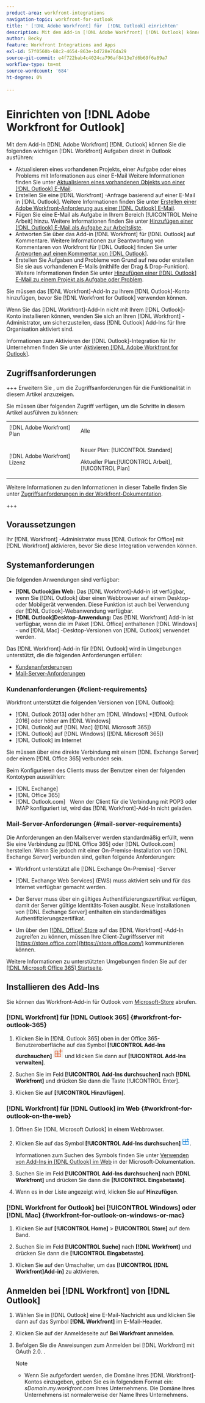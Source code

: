```yaml
---
product-area: workfront-integrations
navigation-topic: workfront-for-outlook
title: ' [!DNL Adobe Workfront] für  [!DNL Outlook] einrichten'
description: Mit dem Add-in [!DNL Adobe Workfront] [!DNL Outlook] können Sie die Schlüssel [!DNL Workfront] aufgaben direkt in Outlook ausführen.
author: Becky
feature: Workfront Integrations and Apps
exl-id: 57f0560b-68c2-4654-863e-bd728e76da29
source-git-commit: e4f722bab4c4024ca796af8413e7d6b69f6a89a7
workflow-type: tm+mt
source-wordcount: '684'
ht-degree: 0%

---
```


# Einrichten von [!DNL Adobe Workfront for Outlook]

<!-- Audited: 12/2023 -->

Mit dem Add-In [!DNL Adobe Workfront] [!DNL Outlook] können Sie die folgenden wichtigen [!DNL Workfront] Aufgaben direkt in Outlook ausführen:

* Aktualisieren eines vorhandenen Projekts, einer Aufgabe oder eines Problems mit Informationen aus einer E-Mail Weitere Informationen finden Sie unter [Aktualisieren eines vorhandenen Objekts von einer  [!DNL Outlook] E-Mail](../../workfront-integrations-and-apps/using-workfront-with-outlook/update-an-existing-object-from-an-outlook-email.md).
* Erstellen Sie eine [!DNL Workfront] -Anfrage basierend auf einer E-Mail in [!DNL Outlook]. Weitere Informationen finden Sie unter [Erstellen einer Adobe Workfront-Anforderung aus einer  [!DNL Outlook] E-Mail](../../workfront-integrations-and-apps/using-workfront-with-outlook/create-a-wf-request-from-an-outlook-email.md).
* Fügen Sie eine E-Mail als Aufgabe in Ihrem Bereich [!UICONTROL Meine Arbeit] hinzu. Weitere Informationen finden Sie unter [Hinzufügen einer [!DNL Outlook] E-Mail als Aufgabe zur Arbeitsliste](../../workfront-integrations-and-apps/using-workfront-with-outlook/add-outlook-email-as-task-to-your-work-list.md).
* Antworten Sie über das Add-in [!DNL Workfront] für [!DNL Outlook] auf Kommentare. Weitere Informationen zur Beantwortung von Kommentaren von Workfront für [!DNL Outlook] finden Sie unter [Antworten auf einen Kommentar von  [!DNL Outlook]](../../workfront-integrations-and-apps/using-workfront-with-outlook/reply-to-a-comment-from-outlook.md).
* Erstellen Sie Aufgaben und Probleme von Grund auf neu oder erstellen Sie sie aus vorhandenen E-Mails (mithilfe der Drag &amp; Drop-Funktion). Weitere Informationen finden Sie unter [Hinzufügen einer [!DNL Outlook] E-Mail zu einem Projekt als Aufgabe oder Problem](../../workfront-integrations-and-apps/using-workfront-with-outlook/add-outlook-email-to-project-as-task-or-issue.md).

Sie müssen das [!DNL Workfront]-Add-In zu Ihrem [!DNL Outlook]-Konto hinzufügen, bevor Sie [!DNL Workfront for Outlook] verwenden können.

Wenn Sie das [!DNL Workfront]-Add-In nicht mit Ihrem [!DNL Outlook]-Konto installieren können, wenden Sie sich an Ihren [!DNL Workfront] -Administrator, um sicherzustellen, dass [!DNL Outlook] Add-Ins für Ihre Organisation aktiviert sind.

Informationen zum Aktivieren der [!DNL Outlook]-Integration für Ihr Unternehmen finden Sie unter [Aktivieren [!DNL Adobe Workfront for Outlook]](../../administration-and-setup/configure-integrations/enable-workfront-for-outlook.md).

## Zugriffsanforderungen

+++ Erweitern Sie , um die Zugriffsanforderungen für die Funktionalität in diesem Artikel anzuzeigen.

Sie müssen über folgenden Zugriff verfügen, um die Schritte in diesem Artikel ausführen zu können:

<table style="table-layout:auto"> 
 <col> 
 <col> 
 <tbody> 
  <tr> 
   <td role="rowheader">[!DNL Adobe Workfront] Plan</td> 
   <td> <p>Alle</p> </td> 
  </tr> 
  <tr> 
   <td role="rowheader">[!DNL Adobe Workfront] Lizenz</td> 
   <td> 
   <p>Neuer Plan: [!UICONTROL Standard]</p> 
   <p>Aktueller Plan:[!UICONTROL Arbeit], [!UICONTROL Plan]</p> </td> 
  </tr> 
 </tbody> 
</table>

Weitere Informationen zu den Informationen in dieser Tabelle finden Sie unter [Zugriffsanforderungen in der Workfront-Dokumentation](/help/quicksilver/administration-and-setup/add-users/access-levels-and-object-permissions/access-level-requirements-in-documentation.md).

+++

## Voraussetzungen

Ihr [!DNL Workfront] -Administrator muss [!DNL Outlook for Office] mit [!DNL Workfront] aktivieren, bevor Sie diese Integration verwenden können.

## Systemanforderungen

Die folgenden Anwendungen sind verfügbar:

* **[!DNL Outlook]im Web:** Das [!DNL Workfront]-Add-in ist verfügbar, wenn Sie [!DNL Outlook] über einen Webbrowser auf einem Desktop- oder Mobilgerät verwenden. Diese Funktion ist auch bei Verwendung der [!DNL Outlook]-Webanwendung verfügbar.
* **[!DNL Outlook]Desktop-Anwendung:** Das [!DNL Workfront] Add-In ist verfügbar, wenn die im Paket [!DNL Office] enthaltenen [!DNL Windows] - und [!DNL Mac] -Desktop-Versionen von [!DNL Outlook] verwendet werden.

Das [!DNL Workfront]-Add-in für [!DNL Outlook] wird in Umgebungen unterstützt, die die folgenden Anforderungen erfüllen:

* [Kundenanforderungen](#client-requirements-client-requirements)
* [Mail-Server-Anforderungen](#mail-server-requirements-mail-server-requirements)

### Kundenanforderungen {#client-requirements}

Workfront unterstützt die folgenden Versionen von [!DNL Outlook]:

* [!DNL Outlook 2013] oder höher am [!DNL Windows]
*[!DNL  Outlook 2016] oder höher am [!DNL Windows]
* [!DNL Outlook] auf [!DNL Mac] ([!DNL Microsoft 365])
* [!DNL Outlook] auf [!DNL Windows] ([!DNL Microsoft 365])
* [!DNL Outlook] im Internet

Sie müssen über eine direkte Verbindung mit einem [!DNL Exchange Server] oder einem [!DNL Office 365] verbunden sein.

Beim Konfigurieren des Clients muss der Benutzer einen der folgenden Kontotypen auswählen:

* [!DNL Exchange]
* [!DNL Office 365]
* [!DNL Outlook.com] &#x200B;**&#x200B;** &#x200B; Wenn der Client für die Verbindung mit POP3 oder IMAP konfiguriert ist, wird das [!DNL Workfront]-Add-In nicht geladen.

### Mail-Server-Anforderungen {#mail-server-requirements}

Die Anforderungen an den Mailserver werden standardmäßig erfüllt, wenn Sie eine Verbindung zu [!DNL Office 365] oder [!DNL Outlook.com] herstellen. Wenn Sie jedoch mit einer On-Premise-Installation von [!DNL Exchange Server] verbunden sind, gelten folgende Anforderungen:

* Workfront unterstützt alle [!DNL Exchange On-Premise] -Server
* [!DNL Exchange Web Services] (EWS) muss aktiviert sein und für das Internet verfügbar gemacht werden.
* Der Server muss über ein gültiges Authentifizierungszertifikat verfügen, damit der Server gültige Identitäts-Token ausgibt. Neue Installationen von [!DNL Exchange Server] enthalten ein standardmäßiges Authentifizierungszertifikat.

  <!--this used to be here but Dev asked for it to be taken out - logged issue for editing this article on 4-26-2023: For more information, see [Digital certificates and encryption in [!DNL Exchange 2016]](https://technet.microsoft.com/en-us/library/dd351044(v=exchg.160).aspx) and [Set-AuthConfig](https://technet.microsoft.com/en-us/library/jj215766(v=exchg.160).aspx).-->

* Um über den [[!DNL Office] Store](https://store.office.com/) auf das [!DNL Workfront] -Add-In zugreifen zu können, müssen Ihre Client-Zugriffsserver mit [https://store.office.com](https://store.office.com/) kommunizieren können.

Weitere Informationen zu unterstützten Umgebungen finden Sie auf der [[!DNL Microsoft Office 365] Startseite](https://products.office.com/en-us/office-365-home).

## Installieren des Add-Ins

Sie können das Workfront-Add-in für Outlook vom [Microsoft-Store](https://appsource.microsoft.com/en-us/product/office/WA104380943?tab=Overview) abrufen.

### [!DNL Workfront] für [!DNL Outlook 365] {#workfront-for-outlook-365}

1. Klicken Sie in [!DNL Outlook 365] oben in der Office 365-Benutzeroberfläche auf das Symbol **[!UICONTROL Add-Ins durchsuchen]** ![](assets/outlook-add-in-26x26.png) und klicken Sie dann auf **[!UICONTROL Add-Ins verwalten]**.

1. Suchen Sie im Feld **[!UICONTROL Add-Ins durchsuchen]** nach **[!DNL Workfront]** und drücken Sie dann die Taste [!UICONTROL Enter].

1. Klicken Sie auf **[!UICONTROL Hinzufügen]**.

### [!DNL Workfront] für [!DNL Outlook] im Web {#workfront-for-outlook-on-the-web}

1. Öffnen Sie [!DNL Microsoft Outlook] in einem Webbrowser.
1. Klicken Sie auf das Symbol **[!UICONTROL Add-Ins durchsuchen]** ![](assets/outlook-add-in-web-version-20x20.png).

   Informationen zum Suchen des Symbols finden Sie unter [Verwenden von Add-Ins in [!DNL Outlook] im Web](https://support.microsoft.com/en-us/office/using-add-ins-in-outlook-on-the-web-8f2ce816-5df4-44a5-958c-f7f9d6dabdce#bkmk_addaddinsicon) in der Microsoft-Dokumentation.

1. Suchen Sie im Feld **[!UICONTROL Add-Ins durchsuchen]** nach **[!DNL Workfront]** und drücken Sie dann die **[!UICONTROL Eingabetaste]**.

1. Wenn es in der Liste angezeigt wird, klicken Sie auf **Hinzufügen**.

### [!DNL Workfront for Outlook] bei [!UICONTROL Windows] oder [!DNL Mac] {#workfront-for-outlook-on-windows-or-mac}

1. Klicken Sie auf **[!UICONTROL Home]** > **[!UICONTROL Store]** auf dem Band.

1. Suchen Sie im Feld **[!UICONTROL Suche]** nach **[!DNL Workfront]** und drücken Sie dann die **[!UICONTROL Eingabetaste]**.

1. Klicken Sie auf den Umschalter, um das **[!UICONTROL [!DNL Workfront]Add-in]** zu aktivieren.

## Anmelden bei [!DNL Workfront] von [!DNL Outlook]

1. Wählen Sie in [!DNL Outlook] eine E-Mail-Nachricht aus und klicken Sie dann auf das Symbol **[!DNL Workfront]** im E-Mail-Header.
1. Klicken Sie auf der Anmeldeseite auf **Bei Workfront anmelden**.
1. Befolgen Sie die Anweisungen zum Anmelden bei [!DNL Workfront] mit OAuth 2.0. <!--Enhanced Authentication or your Security Assertion Markup Language (SAML) URL.-->.

   <!--Before users can log in to the [!DNL Workfront] add-in using SAML, a [!DNL Workfront] administrator must first enable [!DNL Office 365] add-ins to authenticate using a SAML 2.0 solution. For more information, see the section [Configure [!DNL Adobe Workfront] with SAML 2.0](../../administration-and-setup/add-users/single-sign-on/configure-workfront-saml-2.md#enable-saml-with-office-365) in the article [Configure [!DNL Adobe Workfront] with SAML 2.0](../../administration-and-setup/add-users/single-sign-on/configure-workfront-saml-2.md).-->

   >[!NOTE]
   >
   >* Wenn Sie aufgefordert werden, die Domäne Ihres [!DNL Workfront]-Kontos einzugeben, geben Sie es in folgendem Format ein: *sDomain.my.workfront.com* Ihres Unternehmens. Die Domäne Ihres Unternehmens ist normalerweise der Name Ihres Unternehmens.

<!--ADDITIONAL BULLET REMOVED FROM NOTE BOX: Enhanced Authentication is not available until a Workfront administrator enables it for this integration.-->
